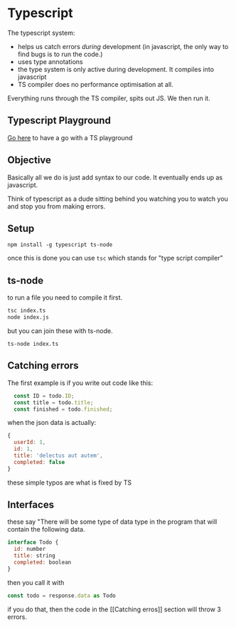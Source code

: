 # Typescript

The typescript system: 

- helps us catch errors _during_ development (in javascript, the only way to find bugs is to run the code.)
- uses type annotations
- the type system is only active during development. It compiles into javascript
- TS compiler does no performance optimisation at all.

Everything runs through the TS compiler, spits out JS. We then run it. 

## Typescript Playground

[Go here](http://www.typescriptlang.org/play/index.html) to have a go with a TS playground

## Objective

Basically all we do is just add syntax to our code. It eventually ends up as javascript. 

Think of typescript as a dude sitting behind you watching you to watch you and stop you from making errors. 

## Setup

`npm install -g typescript ts-node`

once this is done you can use `tsc` which stands for "type script compiler" 

## ts-node 
to run a file you need to compile it first. 

```bash
tsc index.ts
node index.js
```

but you can join these with ts-node. 

`ts-node index.ts`

## Catching errors

The first example is if you write out code like this: 

```js
  const ID = todo.ID;
  const title = todo.title;
  const finished = todo.finished;
```

when the json data is actually: 

```js
{ 
  userId: 1, 
  id: 1, 
  title: 'delectus aut autem', 
  completed: false 
}
```

these simple typos are what is fixed by TS 

## Interfaces 
these say "There will be some type of data type in the program that will contain the following data. 

```js
interface Todo {
  id: number
  title: string
  completed: boolean
}
```

then you call it with 

```js
const todo = response.data as Todo
```

if you do that, then the code in the [[Catching erros]] section will throw 3 errors. 